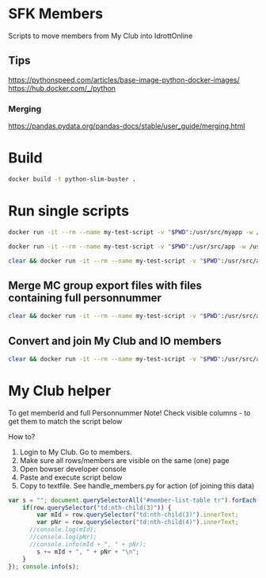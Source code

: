 # SFK Members
Scripts to move members from My Club into IdrottOnline

## Tips
https://pythonspeed.com/articles/base-image-python-docker-images/
https://hub.docker.com/_/python

### Merging
https://pandas.pydata.org/pandas-docs/stable/user_guide/merging.html

# Build
```bash
docker build -t python-slim-buster .
```
# Run single scripts
```bash
docker run -it --rm --name my-test-script -v "$PWD":/usr/src/myapp -w /usr/src/myapp python-slim-buster python test.py
```

```bash
docker run -it --rm --name my-test-script -v "$PWD":/usr/src/app -w /usr/src/app python-slim-buster python test.py
```
```bash
clear && docker run -it --rm --name my-test-script -v "$PWD":/usr/src/app -w /usr/src/app python-slim-buster python test.py
```
## Merge MC group export files with files containing full personnummer
```bash
clear && docker run -it --rm --name my-test-script -v "$PWD":/usr/src/app -w /usr/src/app python-slim-buster python handle_members.py
```
## Convert and join My Club and IO members
```bash
clear && docker run -it --rm --name my-test-script -v "$PWD":/usr/src/app -w /usr/src/app python-slim-buster python convert_members.py
```

# My Club helper
To get memberId and full Personnummer
Note! Check visible columns - to get them to match the script below

How to?
1. Login to My Club. Go to members. 
2. Make sure all rows/members are visible on the same (one) page
3. Open bowser developer console
4. Paste and execute script below
5. Copy to textfile. See handle_members.py for action (of joining this data)
```js
var s = ""; document.querySelectorAll("#member-list-table tr").forEach(row => {
	if(row.querySelector("td:nth-child(3)")) {
		var mId = row.querySelector("td:nth-child(3)").innerText;
		var pNr = row.querySelector("td:nth-child(4)").innerText;
	  //console.log(mId);
	  //console.log(pNr);
	  //console.info(mId + ", " + pNr);
		s += mId + ", " + pNr + "\n";
	}
}); console.info(s);
```